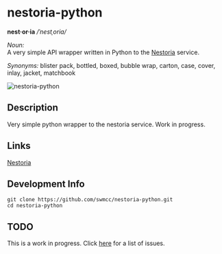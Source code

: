 # nestoria-python 

**nest·or·ia**  */ˈnestˌoria/*

*Noun:*  
A very simple API wrapper written in Python to the [Nestoria](http://www.nestoria.co.uk) service.

*Synonyms:*	
blister pack, bottled, boxed, bubble wrap, carton, case, cover, inlay, jacket, matchbook

![nestoria-python](http://f.cl.ly/items/3k1Y2P1f2E1n09160h04/Image%202014-08-12%20at%2012.41.24%20pm.png "nestoria-python")

## Description

Very simple python wrapper to the nestoria service. Work in progress.

## Links

[Nestoria](http://www.nestoria.co.uk/) 

## Development Info

```
git clone https://github.com/swmcc/nestoria-python.git 
cd nestoria-python 
```
## TODO

This is a work in progress. Click [here](https://github.com/swmcc/nestoria-python/issues) for a list of issues.
